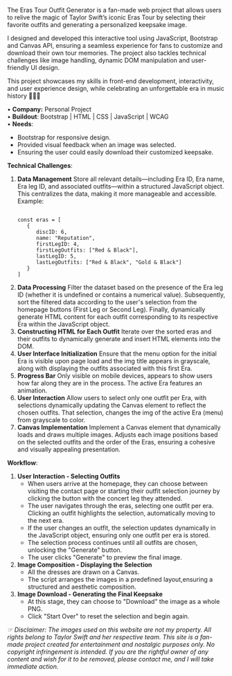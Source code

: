 The Eras Tour Outfit Generator is a fan-made web project that allows users to relive the magic of Taylor Swift’s iconic Eras Tour by selecting their favorite outfits and generating a personalized keepsake image.

I designed and developed this interactive tool using JavaScript, Bootstrap and Canvas API, ensuring a seamless experience for fans to customize and download their own tour memories. The project also tackles technical challenges like image handling, dynamic DOM manipulation and user-friendly UI design.

This project showcases my skills in front-end development, interactivity, and user experience design, while celebrating an unforgettable era in music history 🫶🏻✨

• <strong>Company:</strong> Personal Project<br/>
• <strong>Buildout</strong>: Bootstrap | HTML | CSS | JavaScript | WCAG<br/>
• <strong>Needs</strong>:<br/>
<ul>
 	<li>Bootstrap for responsive design.</li>
 	<li>Provided visual feedback when an image was selected.</li>
 	<li>Ensuring the user could easily download their customized keepsake.</li>
</ul>
<i class="icon-tiny fa fa-chevron-right accent-color"></i><strong>Technical Challenges</strong>:
<ol>
 	<li><strong>Data Management</strong>
Store all relevant details—including Era ID, Era name, Era leg ID, and associated outfits—within a structured JavaScript object.​ This centralizes the data, making it more manageable and accessible.​ Example:
<pre><code>
const eras = [
   {
      discID: 6,
      name: "Reputation",
      firstLegID: 4,
      firstLegOutfits: ["Red &amp; Black"],
      lastLegID: 5,
      lastLegOutfits: ["Red &amp; Black", "Gold &amp; Black"]
   }
]
</code></pre>
</li>
 	<li><strong>Data Processing</strong>
Filter the dataset based on the presence of the Era leg ID (whether it is undefined or contains a numerical value). Subsequently, sort the filtered data according to the user's selection from the homepage buttons (First Leg or Second Leg). Finally, dynamically generate HTML content for each outfit corresponding to its respective Era within the JavaScript object.​</li>
 	<li><strong>Constructing HTML for Each Outfit</strong>
Iterate over the sorted eras and their outfits to dynamically generate and insert HTML elements into the DOM.</li>
 	<li><strong>User Interface Initialization</strong>
Ensure that the menu option for the initial Era is visible upon page load and the img title appears in grayscale, along with displaying the outfits associated with this first Era.​</li>
 	<li><strong>Progress Bar</strong>
Only visible on mobile devices, appears to show users how far along they are in the process. The active Era features an animation.</li>
 	<li><strong>User Interaction</strong>
Allow users to select only one outfit per Era, with selections dynamically updating the Canvas element to reflect the chosen outfits.​ That selection, changes the img of the active Era (menu) from grayscale to color.</li>
 	<li><strong>Canvas Implementation</strong>
Implement a Canvas element that dynamically loads and draws multiple images.​ Adjusts each image positions based on the selected outfits and the order of the Eras, ensuring a cohesive and visually appealing presentation.​</li>
</ol>
<i class="icon-tiny fa fa-chevron-right accent-color"></i><strong>Workflow</strong>:
<ol>
 	<li><strong>User Interaction - Selecting Outfits</strong>
<ul>
 	<li>When users arrive at the homepage, they can choose between visiting the contact page or starting their outfit selection journey by clicking the button with the concert leg they attended.</li>
 	<li>The user navigates through the eras, selecting one outfit per era. Clicking an outfit highlights the selection, automatically moving to the next era.</li>
 	<li>If the user changes an outfit, the selection updates dynamically in the JavaScript object, ensuring only one outfit per era is stored.</li>
 	<li>The selection process continues until all outfits are chosen, unlocking the "Generate" button.</li>
 	<li>The user clicks "Generate" to preview the final image.</li>
</ul>
</li>
 	<li><strong>Image Composition - Displaying the Selection</strong>
<ul>
 	<li>All the dresses are drawn on a Canvas.</li>
 	<li>The script arranges the images in a predefined layout,ensuring a structured and aesthetic composition.</li>
</ul>
</li>
 	<li><strong>Image Download - Generating the Final Keepsake</strong>
<ul>
 	<li>At this stage, they can choose to "Download" the image as a whole PNG.</li>
 	<li>Click "Start Over" to reset the selection and begin again.</li>
</ul>
</li>
</ol>

<i>☞ Disclaimer: The images used on this website are not my property. All rights belong to Taylor Swift and her respective team. This site is a fan-made project created for entertainment and nostalgic purposes only. No copyright infringement is intended. If you are the rightful owner of any content and wish for it to be removed, please contact me, and I will take immediate action.</i>

